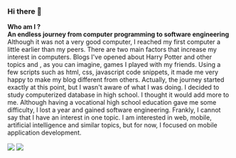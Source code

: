 ### Hi there 👋

<b>Who am I ?</b> <br>
<b>An endless journey from computer programming to software engineering </b> <br>
Although it was not a very good computer, I reached my first computer a little earlier than my peers. There are two main factors that increase my interest in computers. Blogs I've opened about Harry Potter and other topics and , as you can imagine, games I played with my friends. Using a few scripts such as html, css, javascript code snippets, it made me very happy to make my blog different from others. Actually, the journey started exactly at this point, but I wasn't aware of what I was doing. I decided to study computerized database in high school. I thought it would add more to me. Although having a vocational high school education gave me some difficulty, I lost a year and gained software engineering. Frankly, I cannot say that I have an interest in one topic. I am interested in web, mobile, artificial intelligence and similar topics, but for now, I focused on mobile application development. 



<a><img align="center" src="https://github-readme-stats.vercel.app/api/top-langs/?username=omeremreelmali&langs_count=3&theme=dark" /> </a>
<a><img align="center" src="https://github-readme-stats.vercel.app/api?username=omeremreelmali&show_icons=true&theme=dark" /></a>
<!--
<a href="https://github.com/omeremreelmali/mediaPlayer">
  <img align="center" src="https://github-readme-stats.vercel.app/api/pin/?username=omeremreelmali&repo=mediaPlayer&theme=dark" />
</a>
<a href="https://github.com/omeremreelmali/studentlearn">
  <img align="center" src="https://github-readme-stats.vercel.app/api/pin/?username=omeremreelmali&repo=studentlearn&theme=dark" />
</a>




**omeremreelmali/omeremreelmali** is a ✨ _special_ ✨ repository because its `README.md` (this file) appears on your GitHub profile.

Here are some ideas to get you started:

- 🔭 I’m currently working on ...
- 🌱 I’m currently learning ...
- 👯 I’m looking to collaborate on ...
- 🤔 I’m looking for help with ...
- 💬 Ask me about ...
- 📫 How to reach me: ...
- 😄 Pronouns: ...
- ⚡ Fun fact: ...
-->
